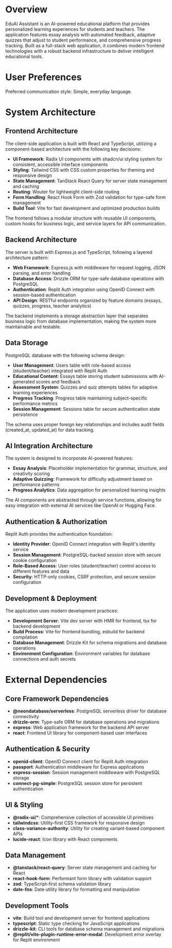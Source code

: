 # Overview

EduAI Assistant is an AI-powered educational platform that provides personalized learning experiences for students and teachers. The application features essay analysis with automated feedback, adaptive quizzes that adjust to student performance, and comprehensive progress tracking. Built as a full-stack web application, it combines modern frontend technologies with a robust backend infrastructure to deliver intelligent educational tools.

# User Preferences

Preferred communication style: Simple, everyday language.

# System Architecture

## Frontend Architecture
The client-side application is built with React and TypeScript, utilizing a component-based architecture with the following key decisions:

- **UI Framework**: Radix UI components with shadcn/ui styling system for consistent, accessible interface components
- **Styling**: Tailwind CSS with CSS custom properties for theming and responsive design
- **State Management**: TanStack React Query for server state management and caching
- **Routing**: Wouter for lightweight client-side routing
- **Form Handling**: React Hook Form with Zod validation for type-safe form management
- **Build Tool**: Vite for fast development and optimized production builds

The frontend follows a modular structure with reusable UI components, custom hooks for business logic, and service layers for API communication.

## Backend Architecture
The server is built with Express.js and TypeScript, following a layered architecture pattern:

- **Web Framework**: Express.js with middleware for request logging, JSON parsing, and error handling
- **Database Access**: Drizzle ORM for type-safe database operations with PostgreSQL
- **Authentication**: Replit Auth integration using OpenID Connect with session-based authentication
- **API Design**: RESTful endpoints organized by feature domains (essays, quizzes, progress, teacher analytics)

The backend implements a storage abstraction layer that separates business logic from database implementation, making the system more maintainable and testable.

## Data Storage
PostgreSQL database with the following schema design:

- **User Management**: Users table with role-based access (student/teacher) integrated with Replit Auth
- **Educational Content**: Essays table storing student submissions with AI-generated scores and feedback
- **Assessment System**: Quizzes and quiz attempts tables for adaptive learning experiences
- **Progress Tracking**: Progress table maintaining subject-specific performance metrics
- **Session Management**: Sessions table for secure authentication state persistence

The schema uses proper foreign key relationships and includes audit fields (created_at, updated_at) for data tracking.

## AI Integration Architecture
The system is designed to incorporate AI-powered features:

- **Essay Analysis**: Placeholder implementation for grammar, structure, and creativity scoring
- **Adaptive Quizzing**: Framework for difficulty adjustment based on performance patterns
- **Progress Analytics**: Data aggregation for personalized learning insights

The AI components are abstracted through service functions, allowing for easy integration with external AI services like OpenAI or Hugging Face.

## Authentication & Authorization
Replit Auth provides the authentication foundation:

- **Identity Provider**: OpenID Connect integration with Replit's identity service
- **Session Management**: PostgreSQL-backed session store with secure cookie configuration
- **Role-Based Access**: User roles (student/teacher) control access to different features and data
- **Security**: HTTP-only cookies, CSRF protection, and secure session configuration

## Development & Deployment
The application uses modern development practices:

- **Development Server**: Vite dev server with HMR for frontend, tsx for backend development
- **Build Process**: Vite for frontend bundling, esbuild for backend compilation
- **Database Management**: Drizzle Kit for schema migrations and database operations
- **Environment Configuration**: Environment variables for database connections and auth secrets

# External Dependencies

## Core Framework Dependencies
- **@neondatabase/serverless**: PostgreSQL serverless driver for database connectivity
- **drizzle-orm**: Type-safe ORM for database operations and migrations
- **express**: Web application framework for the backend API server
- **react**: Frontend UI library for component-based user interfaces

## Authentication & Security
- **openid-client**: OpenID Connect client for Replit Auth integration
- **passport**: Authentication middleware for Express applications
- **express-session**: Session management middleware with PostgreSQL storage
- **connect-pg-simple**: PostgreSQL session store for persistent authentication

## UI & Styling
- **@radix-ui/***: Comprehensive collection of accessible UI primitives
- **tailwindcss**: Utility-first CSS framework for responsive design
- **class-variance-authority**: Utility for creating variant-based component APIs
- **lucide-react**: Icon library with React components

## Data Management
- **@tanstack/react-query**: Server state management and caching for React
- **react-hook-form**: Performant form library with validation support
- **zod**: TypeScript-first schema validation library
- **date-fns**: Date utility library for formatting and manipulation

## Development Tools
- **vite**: Build tool and development server for frontend applications
- **typescript**: Static type checking for JavaScript applications
- **drizzle-kit**: CLI tools for database schema management and migrations
- **@replit/vite-plugin-runtime-error-modal**: Development error overlay for Replit environment